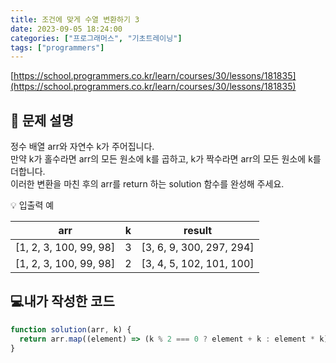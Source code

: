 ```yaml
---
title: 조건에 맞게 수열 변환하기 3
date: 2023-09-05 18:24:00
categories: ["프로그래머스", "기초트레이닝"]
tags: ["programmers"]
---
```


[https://school.programmers.co.kr/learn/courses/30/lessons/181835](https://school.programmers.co.kr/learn/courses/30/lessons/181835)

## 📔 문제 설명

정수 배열 arr와 자연수 k가 주어집니다.  
만약 k가 홀수라면 arr의 모든 원소에 k를 곱하고, k가 짝수라면 arr의 모든 원소에 k를 더합니다.  
이러한 변환을 마친 후의 arr를 return 하는 solution 함수를 완성해 주세요.

💡 입출력 예

|          arr           |  k  |          result          |
| :--------------------: | :-: | :----------------------: |
| [1, 2, 3, 100, 99, 98] |  3  | [3, 6, 9, 300, 297, 294] |
| [1, 2, 3, 100, 99, 98] |  2  | [3, 4, 5, 102, 101, 100] |

## 💻내가 작성한 코드

```js
function solution(arr, k) {
  return arr.map((element) => (k % 2 === 0 ? element + k : element * k));
}
```
